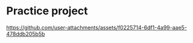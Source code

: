 # Practice project

https://github.com/user-attachments/assets/f0225714-6df1-4a99-aae5-478ddb205b5b
